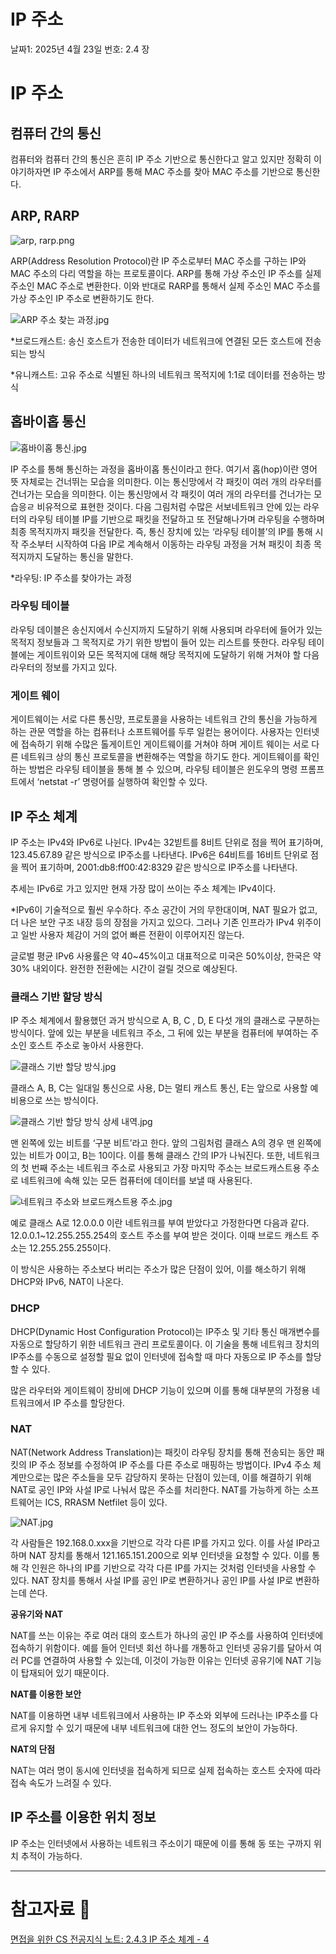 # IP 주소

날짜1: 2025년 4월 23일
번호: 2.4 장

# IP 주소

## 컴퓨터 간의 통신

컴퓨터와 컴퓨터 간의 통신은 흔히 IP 주소 기반으로 통신한다고 알고 있지만 정확히 이야기하자면 IP 주소에서 ARP를 통해 MAC 주소를 찾아 MAC 주소를 기반으로 통신한다. 

## ARP, RARP

![arp, rarp.png](./images/arp_rarp.png)

ARP(Address Resolution Protocol)란 IP 주소로부터 MAC 주소를 구하는 IP와 MAC 주소의 다리 역할을 하는 프로토콜이다. ARP를 통해 가상 주소인 IP 주소를 실제 주소인 MAC 주소로 변환한다. 이와 반대로 RARP를 통해서 실제 주소인 MAC 주소를 가상 주소인 IP 주소로 변환하기도 한다. 

![ARP 주소 찾는 과정.jpg](./images/ARP_%EC%A3%BC%EC%86%8C_%EC%B0%BE%EB%8A%94_%EA%B3%BC%EC%A0%95.jpg)

*브로드캐스트: 송신 호스트가 전송한 데이터가 네트워크에 연결된 모든 호스트에 전송되는 방식

*유니캐스트: 고유 주소로 식별된 하나의 네트워크 목적지에 1:1로 데이터를 전송하는 방식

## 홉바이홉 통신

![홉바이홉 통신.jpg](./images/%ED%99%89%EB%B0%94%EC%9D%B4%ED%99%89_%ED%86%B5%EC%8B%A0.jpg)

IP 주소를 통해 통신하는 과정을 홉바이홉 통신이라고 한다. 여기서 홉(hop)이란 영어 뜻 자체로는 건너뛰는 모습을 의미한다. 이는 통신망에서 각 패킷이 여러 개의 라우터를 건너가는 모습을 의미한다. 이는 통신망에서 각 패킷이 여러 개의 라우터를 건너가는 모습응ㄹ 비유적으로 표현한 것이다. 다음 그림처럼 수많은 서보네트워크 안에 있는 라우터의 라우팅 테이블 IP를 기반으로 패킷을 전달하고 또 전달해나가며 라우팅을 수행하며 최종 목적지까지 패킷을 전달한다.  즉, 통신 장치에 있는 ‘라우팅 테이블’의 IP를 통해 시작 주소부터 시작하여 다음 IP로 계속해서 이동하는 라우팅 과정을 거쳐 패킷이 최종 목적지까지 도달하는 통신을 말한다. 

*라우팅: IP 주소를 찾아가는 과정 

### 라우팅 테이블

라우팅 데이블은 송신지에서 수신지까지 도달하기 위해 사용되며 라우터에 들어가 있는 목적지 정보들과 그 목적지로 가기 위한 방법이 들어 있는 리스트를 뜻한다. 라우팅 테이블에는 게이트워이와 모든 목적지에 대해 해당 목적지에 도달하기 위해 거쳐야 할 다음 라우터의 정보를 가지고 있다. 

### 게이트 웨이

게이트웨이는 서로 다른 통신망, 프로토콜을 사용하는 네트워크 간의 통신을 가능하게 하는 관문 역할을 하는 컴퓨터나 소프트웨어를 두루 일컫는 용어이다.  사용자는 인터넷에 접속하기 위해 수많은 톨게이트인 게이트웨이를 거쳐야 하며 게이트 웨이는 서로 다른 네트워크 상의 통신 프로토콜을 변환해주는 역할을 하기도 한다. 게이트웨이를 확인하는 방법은 라우팅 테이블을 통해 볼 수 있으며, 라우팅 테이블은 윈도우의 명령 프롬프트에서 ‘netstat -r’ 명령어를 실행하여 확인할 수 있다. 

## IP 주소 체계

IP 주소는 IPv4와 IPv6로 나뉜다. IPv4는 32빋트를 8비트 단위로 점을 찍어 표기하며, 123.45.67.89 같은 방식으로 IP주소를 나타낸다. IPv6은 64비트를 16비트 단위로 점을 찍어 표기하며, 2001:db8:ff00:42:8329 같은 방식으로 IP주소를 나타낸다. 

추세는 IPv6로 가고 있지만 현재 가장 많이 쓰이는 주소 체계는 IPv4이다. 

*IPv6이 기술적으로 훨씬 우수하다. 주소 공간이 거의 무한대이며, NAT 필요가 없고, 더 나은 보안 구조 내장 등의 장점을 가지고 있으다. 그러나 기존 인프라가 IPv4 위주이고 일반 사용자 체감이 거의 없어 빠른 전환이 이루어지진 않는다. 

글로벌 평균 IPv6 사용률은 약 40~45%이고 대표적으로 미국은 50%이상, 한국은 약 30% 내외이다. 완전한 전환에는 시간이 걸릴 것으로 예상된다. 

### 클래스 기반 할당 방식

IP 주소 체계에서 활용했던 과거 방식으로 A, B, C , D, E 다섯 개의 클래스로 구분하는 방식이다. 앞에 있는 부분을 네트워크 주소, 그 뒤에 있는 부분을 컴퓨터에 부여하는 주소인 호스트 주소로 놓아서 사용한다. 

![클래스 기반 할당 방식.jpg](./images/%ED%81%B4%EB%9E%98%EC%8A%A4_%EA%B8%B0%EB%B0%98_%ED%95%A0%EB%8B%B9_%EB%B0%A9%EC%8B%9D.jpg)

클래스 A, B, C는 일대일 통신으로 사용, D는 멀티 캐스트 통신, E는 앞으로 사용할 예비용으로 쓰는 방식이다. 

![클래스 기반 할당 방식 상세 내역.jpg](./images/%ED%81%B4%EB%9E%98%EC%8A%A4_%EA%B8%B0%EB%B0%98_%ED%95%A0%EB%8B%B9_%EB%B0%A9%EC%8B%9D_%EC%83%81%EC%84%B8_%EB%82%B4%EC%97%AD.jpg)

맨 왼쪽에 있는 비트를 ‘구분 비트’라고 한다. 앞의 그림처럼 클래스 A의 경우 맨 왼쪽에 있는 비트가 0이고, B는 10이다. 이를 통해 클래스 간의 IP가 나눠진다. 또한, 네트워크의 첫 번째 주소는 네트워크 주소로 사용되고 가장 마지막 주소는 브로드캐스트용 주소로 네트워크에 속해 있는 모든 컴퓨터에 데이터를 보낼 때 사용된다. 

![네트워크 주소와 브로드캐스트용 주소.jpg](./images/%EB%84%A4%ED%8A%B8%EC%9B%8C%ED%81%AC_%EC%A3%BC%EC%86%8C%EC%99%80_%EB%B8%8C%EB%A1%9C%EB%93%9C%EC%BA%90%EC%8A%A4%ED%8A%B8%EC%9A%A9_%EC%A3%BC%EC%86%8C.jpg)

예로 클래스 A로 12.0.0.0 이란 네트워크를 부여 받았다고 가정한다면 다음과 같다. 12.0.0.1~12.255.255.254의 호스트 주소를 부여 받은 것이다. 이때 브로드 캐스트 주소는 12.255.255.255이다. 

이 방식은 사용하는 주소보다 버리는 주소가 많은 단점이 있어, 이를 해소하기 위해 DHCP와 IPv6, NAT이 나온다.   

### DHCP

DHCP(Dynamic Host Configuration Protocol)는 IP주소 및 기타 통신 매개변수를 자동으로 할당하기 위한 네트워크 관리 프로토콜이다. 이 기술을 통해 네트워크 장치의 IP주소를 수동으로 설정할 필요 없이 인터넷에 접속할 때 마다 자동으로 IP 주소를 할당할 수 있다. 

많은 라우터와 게이트웨이 장비에 DHCP 기능이 있으며 이를 통해 대부분의 가정용 네트워크에서 IP 주소를 할당한다. 

### NAT

NAT(Network Address Translation)는 패킷이 라우팅 장치를 통해 전송되는 동안 패킷의 IP 주소 정보를 수정하여 IP 주소를 다른 주소로 매핑하는 방법이다. IPv4 주소 체계만으로는 많은 주소들을 모두 감당하지 못하는 단점이 있는데, 이를 해결하기 위해 NAT로 공인 IP와 사설 IP로 나눠서 많은 주소를 처리한다. NAT를 가능하게 하는 소프트웨어는 ICS, RRASM Netfilet 등이 있다.

![NAT.jpg](./images/NAT.jpg)

각 사람들은 192.168.0.xxx을 기반으로 각각 다른 IP를 가지고 있다. 이를 사설 IP라고 하며 NAT 장치를 통해서 121.165.151.200으로 외부 인터넷을 요청할 수 있다. 이를 통해 각 인원은 하나의 IP를 기반으로 각각 다른 IP를 가지는 것처럼 인터넷을 사용할 수 있다. NAT 장치를 통해서 사설 IP를 공인 IP로 변환하거나 공인 IP를 사설 IP로 변환하는데 쓴다. 

**공유기와 NAT**

NAT를 쓰는 이유는 주로 여러 대의 호스트가 하나의 공인 IP 주소를 사용하여 인터넷에 접속하기 위함이다. 예를 들어 인터넷 회선 하나를 개통하고 인터넷 공유기를 달아서 여러 PC를 연결하여 사용할 수 있는데, 이것이 가능한 이유는 인터넷 공유기에 NAT 기능이 탑재되어 있기 때문이다.

**NAT를 이용한 보안**

NAT를 이용하면 내부 네트워크에서 사용하는 IP 주소와 외부에 드러나는 IP주소를 다르게 유지할 수 있기 때문에 내부 네트워크에 대한 언느 정도의 보안이 가능하다. 

**NAT의 단점**

NAT는 여러 명이 동시에 인터넷을 접속하게 되므로 실제 접속하는 호스트 숫자에 따라 접속 속도가 느려질 수 있다. 

## IP 주소를 이용한 위치 정보

IP 주소는 인터넷에서 사용하는 네트워크 주소이기 때문에 이를 통해 동 또는 구까지 위치 추적이 가능하다. 

---

# 참고자료 📖

[면접을 위한 CS 전공지식 노트: 2.4.3 IP 주소 체계 - 4](https://thebook.io/080326/0118/)
